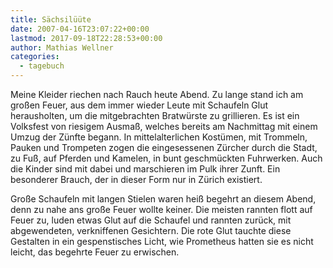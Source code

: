 ```yaml
---
title: Sächsilüüte
date: 2007-04-16T23:07:22+00:00
lastmod: 2017-09-18T22:28:53+00:00
author: Mathias Wellner
categories:
  - tagebuch
---
```

Meine Kleider riechen nach Rauch heute Abend. Zu lange stand ich am großen Feuer, aus dem immer wieder Leute mit Schaufeln Glut herausholten, um die mitgebrachten Bratwürste zu grillieren. Es ist ein Volksfest von riesigem Ausmaß, welches bereits am Nachmittag mit einem Umzug der Zünfte begann. In mittelalterlichen Kostümen, mit Trommeln, Pauken und Trompeten zogen die eingesessenen Zürcher durch die Stadt, zu Fuß, auf Pferden und Kamelen, in bunt geschmückten Fuhrwerken. Auch die Kinder sind mit dabei und marschieren im Pulk ihrer Zunft. Ein besonderer Brauch, der in dieser Form nur in Zürich existiert.

Große Schaufeln mit langen Stielen waren heiß begehrt an diesem Abend, denn zu nahe ans große Feuer wollte keiner. Die meisten rannten flott auf Feuer zu, luden etwas Glut auf die Schaufel und rannten zurück, mit abgewendeten, verkniffenen Gesichtern. Die rote Glut tauchte diese Gestalten in ein gespenstisches Licht, wie Prometheus hatten sie es nicht leicht, das begehrte Feuer zu erwischen.